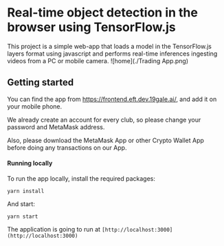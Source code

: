 # Real-time object detection in the browser using TensorFlow.js

This project is a simple web-app that loads a model in the TensorFlow.js layers format using javascript and performs real-time inferences ingesting videos from a PC or mobile camera.
![home](./Trading App.png)

## Getting started

You can find the app from https://frontend.eft.dev.19gale.ai/, and add it on your mobile phone.

We already create an account for every club, so please change your password and MetaMask address. 

Also, please download the MetaMask App or other Crypto Wallet App before doing any transactions on our App.

#### Running locally
To run the app locally, install the required packages:

```
yarn install
```

And start:

```
yarn start
```

The application is going to run at `[http://localhost:3000](http://localhost:3000)` 



